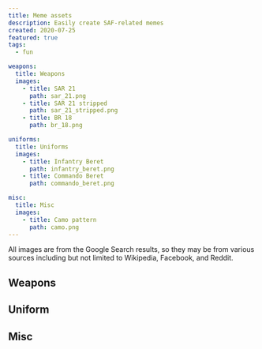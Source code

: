 ```yaml
---
title: Meme assets
description: Easily create SAF-related memes
created: 2020-07-25
featured: true
tags:
  - fun

weapons:
  title: Weapons
  images:
    - title: SAR 21
      path: sar_21.png
    - title: SAR 21 stripped
      path: sar_21_stripped.png
    - title: BR 18
      path: br_18.png

uniforms:
  title: Uniforms
  images:
    - title: Infantry Beret
      path: infantry_beret.png
    - title: Commando Beret
      path: commando_beret.png

misc:
  title: Misc
  images:
    - title: Camo pattern
      path: camo.png
---
```


<alert>
All images are from the Google Search results, so they may be from various sources including but not limited to Wikipedia, Facebook, and Reddit.
</alert>

## Weapons
<meme-asset-group :group="weapons"> </meme-asset-group>

## Uniform
<meme-asset-group :group="uniforms"> </meme-asset-group>

## Misc
<meme-asset-group :group="misc"> </meme-asset-group>